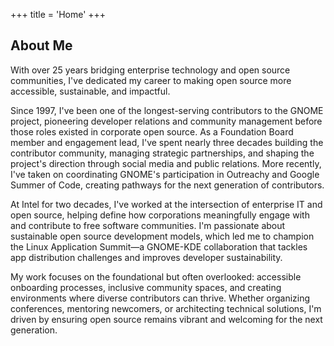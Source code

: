 +++
title = 'Home'
+++

## About Me

With over 25 years bridging enterprise technology and open source communities, I've dedicated my career to making open source more accessible, sustainable, and impactful.

Since 1997, I've been one of the longest-serving contributors to the GNOME project, pioneering developer relations and community management before those roles existed in corporate open source. As a Foundation Board member and engagement lead, I've spent nearly three decades building the contributor community, managing strategic partnerships, and shaping the project's direction through social media and public relations. More recently, I've taken on coordinating GNOME's participation in Outreachy and Google Summer of Code, creating pathways for the next generation of contributors.

At Intel for two decades, I've worked at the intersection of enterprise IT and open source, helping define how corporations meaningfully engage with and contribute to free software communities. I'm passionate about sustainable open source development models, which led me to champion the Linux Application Summit—a GNOME-KDE collaboration that tackles app distribution challenges and improves developer sustainability.

My work focuses on the foundational but often overlooked: accessible onboarding processes, inclusive community spaces, and creating environments where diverse contributors can thrive. Whether organizing conferences, mentoring newcomers, or architecting technical solutions, I'm driven by ensuring open source remains vibrant and welcoming for the next generation.
